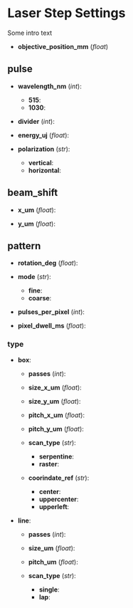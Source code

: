 # Laser Step Settings

Some intro text

- **objective_position_mm** (*float*)

## pulse

- **wavelength_nm** (*int*):
    - **515**:
    - **1030**:

- **divider** (*int*):

- **energy_uj** (*float*):

- **polarization** (*str*):
    - **vertical**:
    - **horizontal**:

## beam_shift

- **x_um** (*float*):

- **y_um** (*float*):

## pattern

- **rotation_deg** (*float*):

- **mode** (*str*):
    - **fine**:
    - **coarse**:

- **pulses_per_pixel** (*int*):

- **pixel_dwell_ms** (*float*):

### type

- **box**:
    - **passes** (*int*):

    - **size_x_um** (*float*):

    - **size_y_um** (*float*):

    - **pitch_x_um** (*float*):

    - **pitch_y_um** (*float*):

    - **scan_type** (*str*):
        - **serpentine**:
        - **raster**:

    - **coorindate_ref** (*str*):
        - **center**:
        - **uppercenter**:
        - **upperleft**:

- **line**:
    - **passes** (*int*):

    - **size_um** (*float*):

    - **pitch_um** (*float*):

    - **scan_type** (*str*):
        - **single**:
        - **lap**: